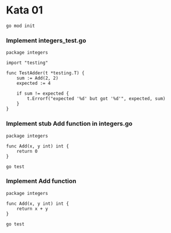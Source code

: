 # Kata 01

```golang
go mod init
```

### Implement integers_test.go

```golang
package integers

import "testing"

func TestAdder(t *testing.T) {
	sum := Add(2, 2)
	expected := 4

	if sum != expected {
		t.Errorf("expected '%d' but got '%d'", expected, sum)
	}
}
```

### Implement stub Add function in integers.go

```golang
package integers

func Add(x, y int) int {
	return 0
}
```

```shell
go test
```

### Implement Add function

```golang
package integers

func Add(x, y int) int {
	return x + y
}
```

```shell
go test
```
